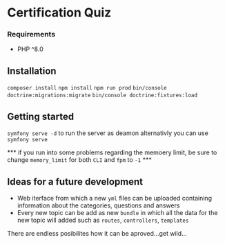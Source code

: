 # Certification Quiz


### Requirements
 - PHP ^8.0

## Installation
`composer install`
`npm install`
`npm run prod`
`bin/console doctrine:migrations:migrate`
`bin/console doctrine:fixtures:load`


## Getting started
`symfony serve -d` to run the server as deamon alternativly you can use `symfony serve`

*** if you run into some problems regarding the memoery limit, be sure to change `memory_limit` for both `CLI` and `fpm` to `-1` ***
## Ideas for a future development

- Web iterface from which a new `yml` files can be uploaded containing information about the categories, questions and answers
- Every new topic can be add as new `bundle` in which all the data for the new topic will added such as `routes`, `controllers`, `templates`

There are endless posibilites how it can be aproved...get wild...